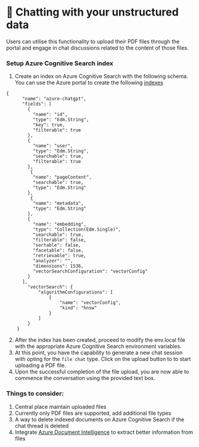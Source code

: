 # 📃 Chatting with your unstructured data

Users can utilise this functionality to upload their PDF files through the portal and engage in chat discussions related to the content of those files.

### Setup Azure Cognitive Search index

1. Create an index on Azure Cognitive Search with the following schema. You can use the Azure portal to create the following [indexes](https://learn.microsoft.com/en-us/azure/search/vector-search-how-to-create-index?tabs=portal-add-field%2Cpush)

```
{
      "name": "azure-chatgpt",
      "fields": [
        {
          "name": "id",
          "type": "Edm.String",
          "key": true,
          "filterable": true
        },
        {
          "name": "user",
          "type": "Edm.String",
          "searchable": true,
          "filterable": true
        },
         {
          "name": "pageContent",
          "searchable": true,
          "type": "Edm.String"
        },
         {
          "name": "metadata",
          "type": "Edm.String"
        },
        {
          "name": "embedding",
          "type": "Collection(Edm.Single)",
          "searchable": true,
          "filterable": false,
          "sortable": false,
          "facetable": false,
          "retrievable": true,
          "analyzer": "",
          "dimensions": 1536,
          "vectorSearchConfiguration": "vectorConfig"
        }
      ],
        "vectorSearch": {
            "algorithmConfigurations": [
                {
                    "name": "vectorConfig",
                    "kind": "hnsw"
                }
            ]
        }
    }
```

2. After the index has been created, proceed to modify the env.local file with the appropriate Azure Cognitive Search environment variables.
3. At this point, you have the capability to generate a new chat session with opting for the `file chat` type. Click on the upload button to to start uploading a PDF file.
4. Upon the successful completion of the file upload, you are now able to commence the conversation using the provided text box.

### Things to consider:

1. Central place maintain uploaded files
2. Currently only PDF files are supported, add additional file types
3. A way to delete indexed documents on Azure Cognitive Search if the chat thread is deleted
4. Integrate [Azure Document Intelligence](https://azure.microsoft.com/en-us/products/ai-services/ai-document-intelligence) to extract better information from files
